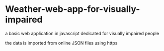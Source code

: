 # Weather-web-app-for-visually-impaired
a basic web application in javascript dedicated  for visually impaired people

the data is imported from  online JSON files using https 

